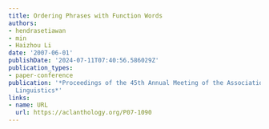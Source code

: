 ```yaml
---
title: Ordering Phrases with Function Words
authors:
- hendrasetiawan
- min
- Haizhou Li
date: '2007-06-01'
publishDate: '2024-07-11T07:40:56.586029Z'
publication_types:
- paper-conference
publication: '*Proceedings of the 45th Annual Meeting of the Association of Computational
  Linguistics*'
links:
- name: URL
  url: https://aclanthology.org/P07-1090
---
```


